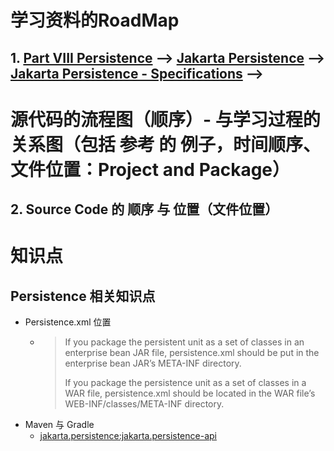 
# 学习资料的RoadMap
## 1. [Part VIII Persistence](https://eclipse-ee4j.github.io/jakartaee-tutorial/partpersist.html) --> [Jakarta Persistence](https://projects.eclipse.org/projects/ee4j.jpa) --> [Jakarta Persistence - Specifications](https://jakarta.ee/specifications/persistence/) --> []()

# 源代码的流程图（顺序）- 与学习过程的 关系图（包括 参考 的 例子，时间顺序、文件位置：Project and Package）
## 2. Source Code 的 顺序 与 位置（文件位置）


# 知识点
## Persistence 相关知识点
   * Persistence.xml 位置
      + >If you package the persistent unit as a set of classes in an enterprise bean JAR file, persistence.xml should be put in the enterprise bean JAR’s META-INF directory.
        >
        >If you package the persistence unit as a set of classes in a WAR file, persistence.xml should be located in the WAR file’s WEB-INF/classes/META-INF directory.
  * Maven 与 Gradle
     + [jakarta.persistence:jakarta.persistence-api](https://search.maven.org/artifact/jakarta.persistence/jakarta.persistence-api/3.0.0-RC2/jar)<br>
